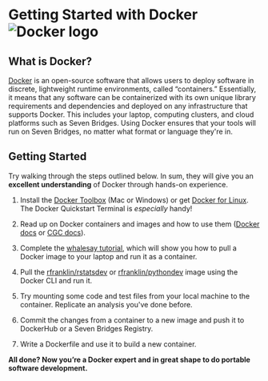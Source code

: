 # Getting Started with Docker ![Docker logo](https://secure.gravatar.com/avatar/26da7b36ff8bb5db4211400358dc7c4e.jpg?s=128&r=g&d=mm)

## What is Docker?
[Docker](http://www.docker.com) is an open-source software that allows users to deploy software in discrete, lightweight runtime environments, called “containers.” Essentially, it means that any software can be containerized with its own unique library requirements and dependencies and deployed on any infrastructure that supports Docker. This includes your laptop, computing clusters, and cloud platforms such as Seven Bridges. Using Docker ensures that your tools will run on Seven Bridges, no matter what format or language they're in.

## Getting Started
Try walking through the steps outlined below. In sum, they will give you an **excellent understanding** of Docker through hands-on experience.

1. Install the [Docker Toolbox](https://www.docker.com/products/docker-toolbox) (Mac or Windows) or get [Docker for Linux](https://docs.docker.com/linux/). The Docker Quickstart Terminal is *especially* handy!

2. Read up on Docker containers and images and how to use them ([Docker docs](https://docs.docker.com/mac/step_two/) or [CGC docs](http://docs.cancergenomicscloud.org/docs/docker-basics)).

3. Complete the [whalesay tutorial](https://docs.docker.com/mac/step_three/), which will show you how to pull a Docker image to your laptop and run it as a container.

4. Pull the [rfranklin/rstatsdev](https://hub.docker.com/r/rfranklin/rstatsdev/) or [rfranklin/pythondev](https://hub.docker.com/r/rfranklin/pythondev/) image using the Docker CLI and run it.

5. Try mounting some code and test files from your local machine to the container. Replicate an analysis you've done before.

6. Commit the changes from a container to a new image and push it to DockerHub or a Seven Bridges Registry.

7. Write a Dockerfile and use it to build a new container.

**All done? Now you’re a Docker expert and in great shape to do portable software development.**